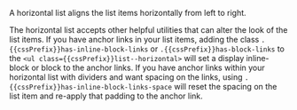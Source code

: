 A horizontal list aligns the list items horizontally from left to right.

The horizontal list accepts other helpful utilities that can alter the look of the list items. If you have anchor links in your list items, adding the class `.{{cssPrefix}}has-inline-block-links` or `.{{cssPrefix}}has-block-links` to the `<ul class={{cssPrefix}}list--horizontal>` will set a display inline-block or block to the anchor links. If you have anchor links within your horizontal list with dividers and want spacing on the links, using `.{{cssPrefix}}has-inline-block-links-space` will reset the spacing on the list item and re-apply that padding to the anchor link.
